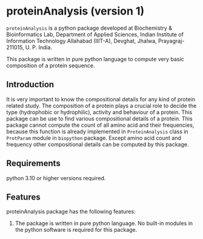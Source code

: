 # proteinAnalysis (version 1)
`proteinAnalysis` is a python package developed at Biochemistry & Bioinformatics Lab, Department of Applied Sciences, Indian Institute of Information Technology Allahabad (IIIT-A), Devghat, Jhalwa, Prayagraj-211015, U. P. India.

This package is written in pure python language to compute very basic composition of a protein sequence.

## Introduction
It is very important to know the compositional details for any kind of protein related study. The composition of a protein plays a crucial role to decide the type (hydrophobic or hydrophilic), activity and behaviour of a protein. This package can be use to find various compositional details of a protein. This package cannot compute the count of all amino acid and their frequencies, because this function is already implemented in `ProteinAnalysis` class in `ProtParam` module in `biopython` package. Except amino acid count and frequency other compositional details can be computed by this package.

## Requirements
python 3.10 or higher versions required.

## Features
proteinAnalysis package has the following features:

   1. The package is written in pure python language. No built-in modules in the python software is required for this package.
